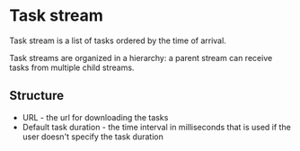 # Task stream

Task stream is a list of tasks ordered by the time of arrival.

Task streams are organized in a hierarchy: a parent stream can receive tasks from multiple child streams.

## Structure

* URL - the url for downloading the tasks
* Default task duration - the time interval in milliseconds that is used if the user doesn't specify the task duration
